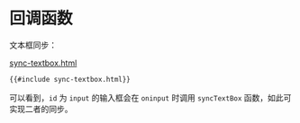 # 回调函数

文本框同步：

[sync-textbox.html](./sync-textbox.html)

```html
{{#include sync-textbox.html}}
```

可以看到，`id` 为 `input` 的输入框会在 `oninput` 时调用 `syncTextBox` 函数，如此可实现二者的同步。
